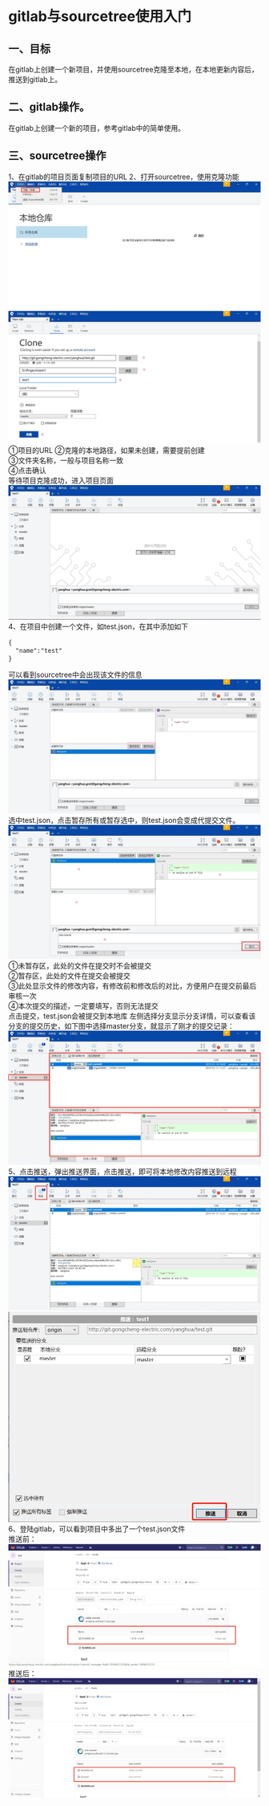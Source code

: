 # gitlab与sourcetree使用入门
## 一、目标
>  
在gitlab上创建一个新项目，并使用sourcetree克隆至本地，在本地更新内容后，推送到gitlab上。

## 二、gitlab操作。
>  
在gitlab上创建一个新的项目，参考gitlab中的简单使用。

## 三、sourcetree操作
>  
1、在gitlab的项目页面复制项目的URL
2、打开sourcetree，使用克隆功能
![avator](./img/source-operate-1.jpg)
![avator](./img/source-operate-2.jpg)
➀项目的URL
➁克隆的本地路径，如果未创建，需要提前创建  
➂文件夹名称，一般与项目名称一致  
➃点击确认  
等待项目克隆成功，进入项目页面  
![avator](./img/sourcetree-operate-3.jpg)
4、在项目中创建一个文件，如test.json，在其中添加如下  
````
{
  "name":"test"
}
````
>  
可以看到sourcetree中会出现该文件的信息
![avator](./img/sourcetree-operate-4.jpg)
选中test.json，点击暂存所有或暂存选中，则test.json会变成代提交文件。
![avator](./img/sourcetree-operate-5.jpg)
➀未暂存区，此处的文件在提交时不会被提交  
➁暂存区，此处的文件在提交会被提交  
➂此处显示文件的修改内容，有修改前和修改后的对比，方便用户在提交前最后审核一次  
➃本次提交的描述，一定要填写，否则无法提交  
点击提交，test.json会被提交到本地库
左侧选择分支显示分支详情，可以查看该分支的提交历史，如下图中选择master分支，就显示了刚才的提交记录：
![avator](./img/sourcetree-operate-6.jpg)
5、点击推送，弹出推送界面，点击推送，即可将本地修改内容推送到远程
![avator](./img/sourcetree-operate-7.jpg)
![avator](./img/sourcetree-operate-8.jpg)
6、登陆gitlab，可以看到项目中多出了一个test.json文件  
推送前：![avator](./img/sourcetree-operate-9.jpg)
推送后：![avator](./img/sourcetree-operate-10.jpg)

